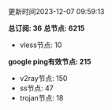 更新时间2023-12-07 09:59:13

**总订阅: 36**
**总节点: 6215**
- vless节点: 10

**google ping有效节点: 215**
- v2ray节点: 150
- ss节点: 47
- trojan节点: 18
